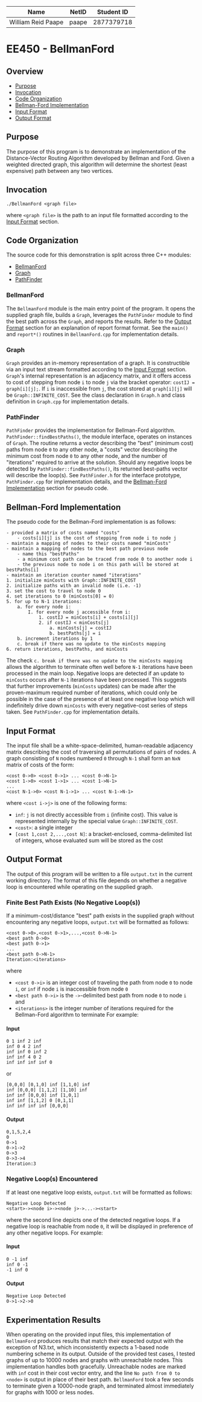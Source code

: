 | Name              | NetID | Student ID |
|------------------ | ----- | ---------- |
|William Reid Paape | paape | 2877379718 |

# EE450 - BellmanFord


## Overview
- [Purpose](#purpose)
- [Invocation](#invocation)
- [Code Organization](#code-organization)
- [Bellman-Ford Implementation](#bellman-ford-implementation)
- [Input Format](#input-format)
- [Output Format](#output-format)


## Purpose
The purpose of this program is to demonstrate an implementation of the
Distance-Vector Routing Algorithm developed by Bellman and Ford.  Given a
weighted directed graph, this algorithm will determine the shortest (least
expensive) path between any two vertices.


## Invocation
```
./BellmanFord <graph file>
```
where `<graph file>` is the path to an input file formatted according to the
[Input Format](#input-format) section.


## Code Organization
The source code for this demonstration is split across three C++ modules:
- [BellmanFord](#bellmanford)
- [Graph](#graph)
- [PathFinder](#pathfinder)

### BellmanFord
The `BellmanFord` module is the main entry point of the program.  It opens the
supplied graph file, builds a `Graph`, leverages the `PathFinder` module to
find the best path across the `Graph`, and reports the results.  Refer to the
[Output Format](#output-format) section for an explanation of report format
format.  See the `main()` and `report*()` routines in `BellmanFord.cpp` for
implementation details.

### Graph
`Graph` provides an in-memory representation of a graph.  It is constructible
via an input text stream formatted according to the [Input
Format](#input-format) section.  `Graph`'s internal representation is an
adjacency matrix, and it offers access to cost of stepping from node `i` to
node `j` via the bracket operator: `costIJ = graph[i][j];`.  If `i` is
inaccessible from `j`, the cost stored at `graph[i][j]` will be
`Graph::INFINITE_COST`.  See the class declaration in `Graph.h` and
class definition in `Graph.cpp` for implementation details.

### PathFinder
`PathFinder` provides the implementation for Bellman-Ford algorithm.
`PathFinder::findBestPaths()`, the module interface, operates on instances of
`Graph`.  The routine returns a vector describing the "best" (minimum cost) paths
from node `0` to any other node, a "costs" vector describing the minimum cost
from node `0` to any other node, and the number of "iterations" required to
arrive at the solution.  Should any negative loops be detected by
`PathFinder::findBestPaths()`, its returned best-paths vector will describe the
loop(s).  See `PathFinder.h` for the interface prototype, `PathFinder.cpp`
for implementation details, and the [Bellman-Ford
Implementation](#bellman-ford-implementation) section for pseudo code.


## Bellman-Ford Implementation
The pseudo code for the Bellman-Ford implementation is as follows:
```
- provided a matrix of costs named "costs"
    - costs[i][j] is the cost of stepping from node i to node j
- maintain a mapping of nodes to their costs named "minCosts"
- maintain a mapping of nodes to the best path previous node
    - name this "bestPaths"
    - a minimum cost path can be traced from node 0 to another node i
    - the previous node to node i on this path will be stored at bestPaths[i]
- maintain an iteration counter named "iterations"
1. initialize minCosts with Graph::INFINITE_COST
2. initialize paths with an invalid node (i.e. -1)
3. set the cost to travel to node 0
4. set iterations to 0 (minCosts[0] = 0)
5. for up to N-1 iterations:
    a. for every node i:
        I. for every node j accessible from i:
            1. costIJ = minCosts[i] + costs[i][j]
            2. if costIJ < minCosts[j]
                a. minCosts[j] = costIJ
                b. bestPaths[j] = i
    b. increment iterations by 1
    c. break if there was no update to the minCosts mapping
6. return iterations, bestPaths, and minCosts
```
The check `c. break if there was no update to the minCosts mapping` allows the
algorithm to terminate often well before `N-1` iterations have been processed
in the main loop.  Negative loops are detected if an update to `minCosts`
occurs after `N-1` iterations have been processed.  This suggests that further
improvements (`minCosts` updates) can be made after the proven-maximum required
number of iterations, which could only be possible in the case of the presence
of at least one negative loop which will indefinitely drive down `minCosts`
with every negative-cost series of steps taken.  See `PathFinder.cpp` for
implementation details.


## Input Format
The input file shall be a white-space-delimited, human-readable adjacency
matrix describing the cost of traversing all permutations of pairs of nodes.
A graph consisting of `N` nodes numbered `0` through `N-1` shall form an `NxN`
matrix of costs of the form:
```
<cost 0->0> <cost 0->1> ... <cost 0->N-1>
<cost 1->0> <cost 1->1> ... <cost 1->N-1>
...
<cost N-1->0> <cost N-1->1> ... <cost N-1->N-1>
```
where `<cost i->j>` is one of the following forms:
- `inf`: `j` is not directly accessible from `i` (infinite cost). This value is represented internally by the special value `Graph::INFINITE_COST`.
- `<cost>`: a single integer
- `[cost 1,cost 2,...,cost N]`: a bracket-enclosed, comma-delimited list of integers, whose evaluated sum will be stored as the cost


## Output Format
The output of this program will be written to a file `output.txt` in the
current working directory.  The format of this file depends on whether a
negative loop is encountered while operating on the supplied graph.

### Finite Best Path Exists (No Negative Loop(s))
If a minimum-cost/distance "best" path exists in the supplied graph without
encountering any negative loops, `output.txt` will be formatted as follows:
```
<cost 0->0>,<cost 0->1>,...,<cost 0->N-1>
<best path 0->0>
<best path 0->1>
...
<best path 0->N-1>
Iteration:<iterations>
```
where
- `<cost 0->i>` is an integer cost of traveling the path from node `0` to node `i`, or `inf` if node `i` is inaccessible from node `0`
- `<best path 0->i>` is the `->`-delimited best path from node `0` to node `i`
and
- `<iterations>` is the integer number of iterations required for the Bellman-Ford algorithm to terminate
For example:

#### Input
```
0 1 inf 2 inf
inf 0 4 2 inf
inf inf 0 inf 2
inf inf 4 0 2
inf inf inf inf 0
```
or
```
[0,0,0] [0,1,0] inf [1,1,0] inf
inf [0,0,0] [1,1,2] [1,10] inf
inf inf [0,0,0] inf [1,0,1]
inf inf [1,1,2] 0 [0,1,1]
inf inf inf inf [0,0,0]
```
#### Output
```
0,1,5,2,4
0
0->1
0->1->2
0->3
0->3->4
Iteration:3 
```

### Negative Loop(s) Encountered
If at least one negative loop exists, `output.txt` will be formatted as follows:
```
Negative Loop Detected
<start>-><node i>-><node j>->...-><start>
```
where the second line depicts one of the detected negative loops.  If a
negative loop is reachable from node `0`, it will be displayed in preference of
any other negative loops.  For example:

#### Input
```
0 -1 inf
inf 0 -1
-1 inf 0
```
#### Output
```
Negative Loop Detected
0->1->2->0
```

## Experimentation Results
When operating on the provided input files, this implementation of
`BellmanFord` produces results that match their expected output with the
exception of N3.txt, which inconsistently expects a 1-based node numbering
scheme in its output.  Outside of the provided test cases, I tested graphs of
up to 10000 nodes and graphs with unreachable nodes.  This implementation
handles both gracefully.  Unreachable nodes are marked with `inf` cost in their
cost vector entry, and the line `No path from 0 to <node>` is output in place
of their best path.  `BellmanFord` took a few seconds to terminate given a
10000-node graph, and terminated almost immediately for graphs with 1000 or
less nodes.
